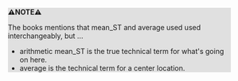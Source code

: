 <div style="margin:2em; background-color: #e0e0e0;">

<strong>⚠️NOTE️️️⚠️</strong>

The books mentions that mean_ST and average used used interchangeably, but ...

* arithmetic mean_ST is the true technical term for what's going on here.
* average is the technical term for a center location.
</div>


